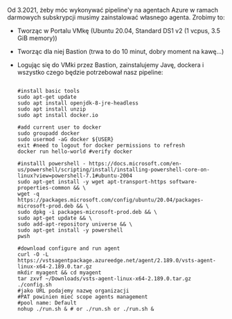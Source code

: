 Od 3.2021, żeby móc wykonywać pipeline'y na agentach Azure w ramach darmowych subskrypcji musimy zainstalować własnego agenta. Zrobimy to:
- Tworząc w Portalu VMkę (Ubuntu 20.04, Standard DS1 v2 (1 vcpus, 3.5 GiB memory))
- Tworząc dla niej Bastion (trwa to do 10 minut, dobry moment na kawę...)
- Logując się do VMki przez Bastion, zainstalujemy Javę, dockera i wszystko czego będzie potrzebował nasz pipeline:

    ```shell script

    #install basic tools
    sudo apt-get update
    sudo apt install openjdk-8-jre-headless
    sudo apt install unzip
    sudo apt install docker.io
  
    #add current user to docker
    sudo groupadd docker 
    sudo usermod -aG docker ${USER} 
    exit #need to logout for docker permissions to refresh
    docker run hello-world #verify docker
  
    #installl powershell - https://docs.microsoft.com/en-us/powershell/scripting/install/installing-powershell-core-on-linux?view=powershell-7.1#ubuntu-2004
    sudo apt-get install -y wget apt-transport-https software-properties-common && \
    wget -q https://packages.microsoft.com/config/ubuntu/20.04/packages-microsoft-prod.deb && \
    sudo dpkg -i packages-microsoft-prod.deb && \
    sudo apt-get update && \
    sudo add-apt-repository universe && \
    sudo apt-get install -y powershell 
    pwsh
  
    #download configure and run agent
    curl -O -L https://vstsagentpackage.azureedge.net/agent/2.189.0/vsts-agent-linux-x64-2.189.0.tar.gz
    mkdir myagent && cd myagent
    tar zxvf ~/Downloads/vsts-agent-linux-x64-2.189.0.tar.gz
   ./config.sh
   #jako URL podajemy nazwę organizacji
   #PAT powinien mieć scope agents management
   #pool name: Default
   nohup ./run.sh & # or ./run.sh or ./run.sh & 
```